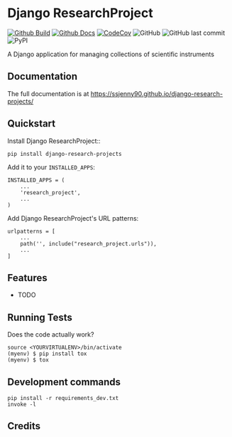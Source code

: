 # Django ResearchProject 

[![Github Build](https://github.com/SSJenny90/django-research-projects/actions/workflows/build.yml/badge.svg)](https://github.com/SSJenny90/django-research-projects/actions/workflows/build.yml)
[![Github Docs](https://github.com/SSJenny90/django-research-projects/actions/workflows/docs.yml/badge.svg)](https://github.com/SSJenny90/django-research-projects/actions/workflows/docs.yml)
[![CodeCov](https://codecov.io/gh/SSJenny90/django-research-projects/branch/main/graph/badge.svg?token=0Q18CLIKZE)](https://codecov.io/gh/SSJenny90/django-research-projects)
![GitHub](https://img.shields.io/github/license/SSJenny90/django-research-projects)
![GitHub last commit](https://img.shields.io/github/last-commit/SSJenny90/django-research-projects)
![PyPI](https://img.shields.io/pypi/v/django-research-projects)
<!-- [![RTD](https://readthedocs.org/projects/django-research-projects/badge/?version=latest)](https://django-research-projects.readthedocs.io/en/latest/readme.html) -->
<!-- [![Documentation](https://github.com/SSJenny90/django-research-projects/actions/workflows/build-docs.yml/badge.svg)](https://github.com/SSJenny90/django-research-projects/actions/workflows/build-docs.yml) -->
<!-- [![PR](https://img.shields.io/github/issues-pr/SSJenny90/django-research-projects)](https://github.com/SSJenny90/django-research-projects/pulls)
[![Issues](https://img.shields.io/github/issues-raw/SSJenny90/django-research-projects)](https://github.com/SSJenny90/django-research-projects/pulls) -->
<!-- ![PyPI - Downloads](https://img.shields.io/pypi/dm/django-research-projects) -->
<!-- ![PyPI - Status](https://img.shields.io/pypi/status/django-research-projects) -->

A Django application for managing collections of scientific instruments

Documentation
-------------

The full documentation is at https://ssjenny90.github.io/django-research-projects/

Quickstart
----------

Install Django ResearchProject::

    pip install django-research-projects

Add it to your `INSTALLED_APPS`:


    INSTALLED_APPS = (
        ...
        'research_project',
        ...
    )

Add Django ResearchProject's URL patterns:

    urlpatterns = [
        ...
        path('', include("research_project.urls")),
        ...
    ]

Features
--------

* TODO

Running Tests
-------------

Does the code actually work?

    source <YOURVIRTUALENV>/bin/activate
    (myenv) $ pip install tox
    (myenv) $ tox


Development commands
---------------------

    pip install -r requirements_dev.txt
    invoke -l


Credits
-------

